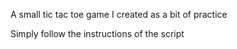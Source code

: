 A small tic tac toe game I created as a bit of practice

Simply follow the instructions of the script
